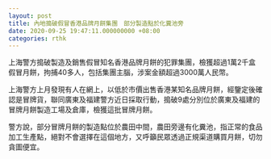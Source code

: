 ```yaml
---
layout: post
title: 內地搗破假冒香港品牌月餅集團　部分製造點於化糞池旁
date: 2020-09-25 19:47:11.000000000 +08:00
categories: rthk
---
```


上海警方搗破製造及銷售假冒知名香港品牌月餅的犯罪集團，檢獲超過1萬2千盒假冒月餅，拘捕40多人，包括集團主腦，涉案金額超過3000萬人民幣。

上海警方上月發現有人在網上，以低於市價出售香港某知名品牌月餅，經鑒定後確認是冒牌貨，聯同廣東及福建警方近日採取行動，搗破9處分別位於廣東及福建的冒牌月餅製造工場及倉庫，檢獲這批冒牌月餅。

警方說，部分冒牌月餅的製造點位於農田中間，農田旁邊有化糞池，指正常的食品加工生產點，絕對不會選擇在這個地方，又呼籲民眾透過正規渠道購買月餅，切勿貪圖便宜。
